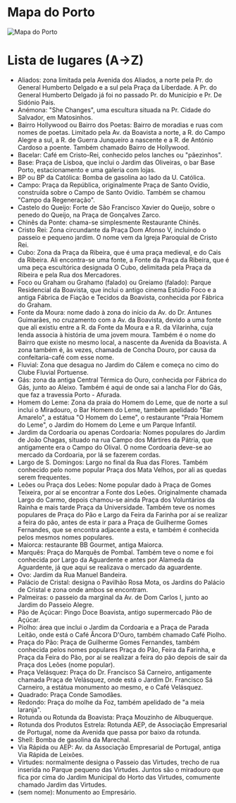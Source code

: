 # Mapa do Porto

![Mapa do Porto](2022-12-20-Porto.png)

# Lista de lugares (A→Z)

- Aliados: zona limitada pela Avenida dos Aliados, a norte pela Pr. do General Humberto Delgado e a sul pela Praça da Liberdade. A Pr. do General Humberto Delgado já foi no passado Pr. do Município e Pr. De Sidónio Pais.
- Anémona: "She Changes", uma escultura situada na Pr. Cidade do Salvador, em Matosinhos.
- Bairro Hollywood ou Bairro dos Poetas: Bairro de moradias e ruas com nomes de poetas. Limitado pela Av. da Boavista a norte, a R. do Campo Alegre a sul, a R. de Guerra Junqueiro a nascente e a R. de António Cardoso a poente. Também chamado Bairro de Hollywood.
- Bacelar: Café em Cristo-Rei, conhecido pelos lanches ou "pãezinhos". 
- Base: Praça de Lisboa, que inclui o Jardim das Oliveiras, o bar Base Porto, estacionamento e uma galeria com lojas.
- BP ou BP da Católica: Bomba de gasolina ao lado da U. Católica.
- Campo: Praça da República, originalmente Praça de Santo Ovídio, construída sobre o Campo de Santo Ovídio. Também se chamou "Campo da Regeneração". 
- Castelo do Queijo: Forte de São Francisco Xavier do Queijo, sobre o penedo do Queijo, na Praça de Gonçalves Zarco.
- Chinês da Ponte: chama-se simplesmente Restaurante Chinês.
- Cristo Rei: Zona circundante da Praça Dom Afonso V, incluindo o passeio e pequeno jardim. O nome vem da Igreja Paroquial de Cristo Rei.
- Cubo: Zona da Praça da Ribeira, que é uma praça medieval, e do Cais da Ribeira. Ali encontra-se uma fonte, a Fonte da Praça da Ribeira, que é uma peça escultórica designada O Cubo, delimitada pela Praça da Ribeira e pela Rua dos Mercadores.
- Foco ou Graham ou Grahamo (falado) ou Greiamo (falado): Parque Residencial da Boavista, que inclui o antigo cinema Estúdio Foco e a antiga Fábrica de Fiação e Tecidos da Boavista, conhecida por Fábrica do Graham.
- Fonte da Moura: nome dado à zona do início da Av. do Dr. Antunes Guimarães, no cruzamento com a Av. da Boavista, devido a uma fonte que ali existiu entre a R. da Fonte da Moura e a R. da Vilarinha, cuja lenda associa à história de uma jovem moura. Também é o nome do Bairro que existe no mesmo local, a nascente da Avenida da Boavista. A zona também é, às vezes, chamada de Concha Douro, por causa da confeitaria-café com esse nome.
- Fluvial: Zona que desagua no Jardim do Cálem e começa no cimo do Clube Fluvial Portuense. 
- Gás: zona da antiga Central Térmica do Ouro, conhecida por Fábrica do Gás, junto ao Aleixo. Também é aqui de onde sai a lancha Flor do Gás, que faz a travessia Porto - Afurada.
- Homem do Leme: Zona da praia do Homem do Leme, que de norte a sul inclui o Miradouro, o Bar Homem do Leme, também apelidado "Bar Amarelo", a estátua "O Homem do Leme", o restaurante "Praia Homem do Leme", o Jardim do Homem do Leme e um Parque Infantil.
- Jardim da Cordoaria ou apenas Cordoaria: Nomes populares do Jardim de João Chagas, situado na rua Campo dos Mártires da Pátria, que antigamente era o Campo do Olival. O nome Cordoaria deve-se ao mercado da Cordoaria, por lá se fazerem cordas.
- Largo de S. Domingos: Largo no final da Rua das Flores. Também conhecido pelo nome popular Praça dos Mata Velhos, por ali as quedas serem frequentes.
- Leões ou Praça dos Leões: Nome popular dado à Praça de Gomes Teixeira, por aí se encontrar a Fonte dos Leões. Originalmente chamada Largo do Carmo, depois chamou-se ainda Praça dos Voluntários da Rainha e mais tarde Praça da Universidade. Também teve os nomes populares de Praça do Pão e Largo da Feira da Farinha por aí se realizar a feira do pão, antes de esta ir para a Praça de Guilherme Gomes Fernandes, que se encontra adjacente a esta, e também é conhecida pelos mesmos nomes populares.
- Maiorca: restaurante BB Gourmet, antiga Maiorca.
- Marquês: Praça do Marquês de Pombal. Também teve o nome e foi conhecida por Largo da Aguardente e antes por Alameda da Aguardente, já que aqui se realizava o mercado da aguardente.
- Ovo: Jardim da Rua Manuel Bandeira.
- Palácio de Cristal: designa o Pavilhão Rosa Mota, os Jardins do Palácio de Cristal e zona onde ambos se encontram.
- Palmeiras: o passeio da marginal da Av. de Dom Carlos I, junto ao Jardim do Passeio Alegre.
- Pão de Açúcar: Pingo Doce Boavista, antigo supermercado Pão de Açúcar.
- Piolho: área que inclui o Jardim da Cordoaria e a Praça de Parada Leitão, onde está o Café Âncora D'Ouro, também chamado Café Piolho.
- Praça do Pão: Praça de Guilherme Gomes Fernandes, também conhecida pelos nomes populares Praça do Pão, Feira da Farinha, e Praça da Feira do Pão, por aí se realizar a feira do pão depois de sair da Praça dos Leões (nome popular).
- Praça Velásquez: Praça do Dr. Francisco Sá Carneiro, antigamente chamada Praça de Velásquez, onde está o Jardim Dr. Francisco Sá Carneiro, a estátua monumento ao mesmo, e o Café Velásquez.
- Quadrado: Praça Conde Samodães.
- Redondo: Praça do molhe da Foz, também apelidado de "a meia laranja".
- Rotunda ou Rotunda da Boavista: Praça Mouzinho de Albuquerque.
- Rotunda dos Produtos Estrela: Rotunda AEP, de Associação Empresarial de Portugal, nome da Avenida que passa por baixo da rotunda.
- Shell: Bomba de gasolina da Marechal.
- Via Rápida ou AEP: Av. da Associação Empresarial de Portugal, antiga Via Rápida de Leixões.
- Virtudes: normalmente designa o Passeio das Virtudes, trecho de rua inserida no Parque pequeno das Virtudes. Juntos são o miradouro que fica por cima do Jardim Municipal do Horto das Virtudes, comumente chamado Jardim das Virtudes.
- (sem nome): Monumento ao Empresário.